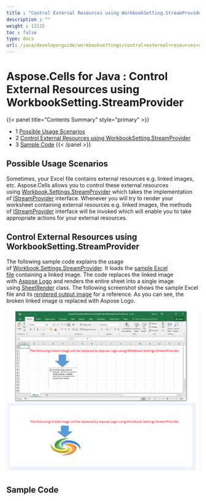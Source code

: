 ```yaml
---
title : "Control External Resources using WorkbookSetting.StreamProvider" 
description : "" 
weight : 12115 
toc : false
type: docs
url: /java/developerguide/workbooksettings/control+external+resources+using+workbooksetting.streamprovider/
---
```


# Aspose.Cells for Java : Control External Resources using WorkbookSetting.StreamProvider


{{< panel title="Contents Summary" style="primary" >}}
*   1 [Possible Usage Scenarios](#possible-usage-scenarios)
*   2 [Control External Resources using WorkbookSetting.StreamProvider](#control-external-resources-using-workbooksetting.streamprovider)
*   3 [Sample Code](#sample-code)
{{< /panel >}}
 

## Possible Usage Scenarios

Sometimes, your Excel file contains external resources e.g. linked images, etc. Aspose.Cells allows you to control these external resources using [Workbook.Settings.StreamProvider](https://apireference.aspose.com/java/cells/com.aspose.cells/workbooksettings#StreamProvider) which takes the implementation of [IStreamProvider](https://apireference.aspose.com/java/cells/com.aspose.cells/IStreamProvider) interface. Whenever you will try to render your worksheet containing external resources e.g. linked images, the methods of [IStreamProvider](https://apireference.aspose.com/java/cells/com.aspose.cells/IStreamProvider) interface will be invoked which will enable you to take appropriate actions for your external resources.

## Control External Resources using WorkbookSetting.StreamProvider

The following sample code explains the usage of [Workbook.Settings.StreamProvider](https://apireference.aspose.com/java/cells/com.aspose.cells/workbooksettings#StreamProvider). It loads the [sample Excel file](https://docs2.aspose.com/cells/java/attachments/61542617/61767877.xlsx) containing a linked image. The code replaces the linked image with [Aspose Logo](https://docs2.aspose.com/cells/java/attachments/61542617/61767874.png) and renders the entire sheet into a single image using [SheetRender](https://apireference.aspose.com/java/cells/com.aspose.cells/SheetRender) class. The following screenshot shows the sample Excel file and its [rendered output image](https://docs2.aspose.com/cells/java/attachments/61542617/61767874.png) for a reference. As you can see, the broken linked image is replaced with Aspose Logo.

![image](61767875.png)

## Sample Code

